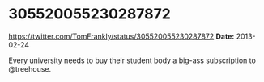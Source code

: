 # 305520055230287872
https://twitter.com/TomFrankly/status/305520055230287872
**Date:** 2013-02-24

Every university needs to buy their student body a big-ass subscription to @treehouse.
